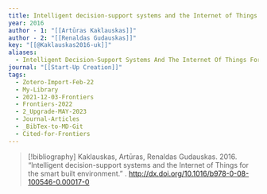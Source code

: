 ```yaml
---
title: Intelligent decision-support systems and the Internet of Things for the smart built environment
year: 2016
author - 1: "[[Artūras Kaklauskas]]"
author - 2: "[[Renaldas Gudauskas]]"
key: "[[@Kaklauskas2016-uk]]"
aliases:
  - Intelligent Decision-Support Systems And The Internet Of Things For The Smart Built Environment
journal: "[[Start-Up Creation]]"
tags:
  - Zotero-Import-Feb-22
  - My-Library
  - 2021-12-03-Frontiers
  - Frontiers-2022
  - 2_Upgrade-MAY-2023
  - Journal-Articles
  - _BibTex-to-MD-Git
  - Cited-for-Frontiers
---
```


> [!bibliography]
> Kaklauskas, Artūras, Renaldas Gudauskas. 2016. “Intelligent decision-support systems and the Internet of Things for the smart built environment.” . http://dx.doi.org/10.1016/b978-0-08-100546-0.00017-0